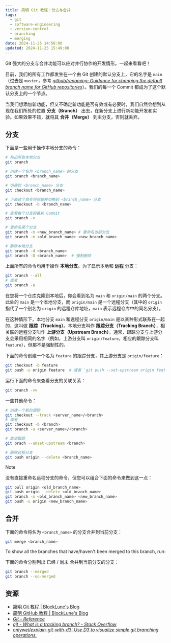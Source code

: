```yaml
---
title: 简明 Git 教程：分支与合并
tags:
  - git
  - software-engineering
  - version-control
  - branching
  - merging
date: 2024-11-25 14:58:00
updated: 2024-11-25 15:49:00
---
```


Git 强大的分支与合并功能可以应对并行协作的开发情形。一起来看看吧！

<!--more-->

目前，我们的所有工作都发生在一个由 Git 创建的默认分支上，它的名字是 `main`（过去是 `master`，参考 _[github/renaming: Guidance for changing the default branch name for GitHub repositories](https://github.com/github/renaming)_）。我们的每一个 Commit 都成为了这个默认分支上的一个节点。

当我们想添加新功能，但又不确定新功能是否有效或有必要时，我们自然会想到从现在我们所处的位置 **分支（Branch）** 出去，在新分支上进行新功能开发和实验。如果效果不错，就将其 **合并（Merge）** 到主分支，否则就丢弃。

## 分支

下面是一些用于操作本地分支的命令：

```bash
# 列出所有本地分支
git branch

# 创建一个名为 <branch_name> 的分支
git branch <branch_name>

# 切换到 <branch_name> 分支
git checkout <branch_name>

# 下面这个命令将创建并切换到 <branch_name> 分支
git checkout -b <branch_name>

# 查看每个分支的最新 Commit
git branch -v

# 重命名某个分支
git branch -m <new_branch_name> # 重命名当前分支
git branch -m <old_branch_name> <new_branch_name>

# 删除本地分支
git branch -d <branch_name>
git branch -D <branch_name>  # 强制删除
```

上面所有的命令均用于操作 **本地分支**。为了显示本地和 **远程** 分支：

```bash
git branch --all
# 或者
git branch -a
```

在您将一个仓库克隆到本地后，你会看到名为 `main` 和 `origin/main` 的两个分支。此处的 `main` 是一个本地分支，而 `origin/main` 是一个远程分支（其中的 `origin` 指代了一个别名为 `origin` 的远程仓库地址，`main` 表示远程仓库中的同名分支）。

在这种情形下，本地分支 `main` 和远程分支 `origin/main` 是以某种形式联系在一起的，这叫做 **跟踪（Tracking）**。本地分支叫作 **跟踪分支（Tracking Branch）**，相关联的远程分支叫作 **上游分支（Upstream Branch）**。通常，跟踪分支与上游分支会采用相同的名字（例如，上游分支叫 `origin/feature`，相应的跟踪分支叫 `feature`），但那不是强制性的。

下面的命令创建一个名为 `feature` 的跟踪分支，其上游分支是 `origin/feature`：

```bash
git checkout -b feature
git push -u origin feature  # 或者 `git push --set-upstream origin feature`
```

运行下面的命令来查看分支的关联关系：

```bash
git branch -vv
```

一些其他命令：

```bash
# 创建一个新的跟踪
git checkout --track <server_name>/<branch>
# 或者
git checkout -b <branch>
git branch -u <server_name>/<branch>

# 取消跟踪
git brach --unset-upstream <branch>

# 删除远程分支
git push origin --delete <branch_name>
```

> [!Note]
> 没有直接重命名远程分支的命令，但您可以组合下面的命令来做到这一点：
>
> ```bash
> git pull origin <old_branch_name>
> git push origin --delete <old_branch_name>
> git branch -m <old_branch_name> <new_branch_name>
> git push -u origin <new_branch_name>
> ```

## 合并

下面的命令将名为 `<branch_name>` 的分支合并到当前分支：

```bash
git merge <branch_name>
```

To show all the branches that have/haven't been merged to this branch, run:

下面的命令分别列出 已经 / 尚未 合并到当前分支的分支：

```bash
git branch --merged
git branch --no-merged
```

## 资源

- [简明 Git 教程 | BlockLune's Blog](/zh/posts/simple-git-tutorial)
- [简明 GitHub 教程 | BlockLune's Blog](/zh/posts/simple-github-tutorial)
- _[Git - Reference](https://git-scm.com/docs)_
- _[git - What is a tracking branch? - Stack Overflow](https://stackoverflow.com/questions/4693588/what-is-a-tracking-branch)_
- _[onlywei/explain-git-with-d3: Use D3 to visualize simple git branching operations.](https://github.com/onlywei/explain-git-with-d3)_
